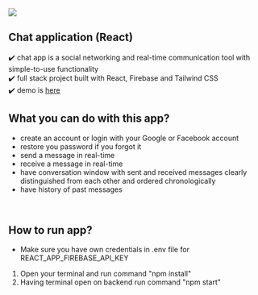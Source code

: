 <img src="https://user-images.githubusercontent.com/102720711/203572288-4cd8424c-b518-4135-be1b-20d8eb38b77d.png"/> 

## Chat application (React)

:heavy_check_mark: chat app is a social networking and real-time communication tool with simple-to-use functionality<br />
:heavy_check_mark: full stack project built with React, Firebase and Tailwind CSS<br />
:heavy_check_mark: demo is [here](https://messages-b4e24.web.app/)


## What you can do with this app?
- create an account or login with your Google or Facebook account
- restore you password if you forgot it 
- send a message in real-time
- receive a message in real-time
- have conversation window with sent and received messages clearly distinguished from each other and ordered chronologically
- have history of past messages
<br />

## How to run app?
- Make sure you have own credentials in .env file for REACT_APP_FIREBASE_API_KEY
1. Open your terminal and run command "npm install"
3. Having terminal open on backend run command "npm start"
